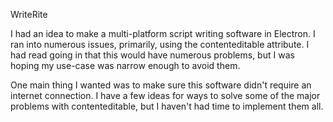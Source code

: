 WriteRite

I had an idea to make a multi-platform script writing software in Electron. I ran into numerous issues, primarily, using the contenteditable attribute. I had read going in that this would have numerous problems, but I was hoping my use-case was narrow enough to avoid them.

One main thing I wanted was to make sure this software didn't require an internet connection. I have a few ideas for ways to solve some of the major problems with contenteditable, but I haven't had time to implement them all.

